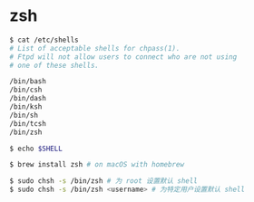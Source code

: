 # zsh

``` sh tilte="打印内置shell, macOS“
$ cat /etc/shells
# List of acceptable shells for chpass(1).
# Ftpd will not allow users to connect who are not using
# one of these shells.

/bin/bash
/bin/csh
/bin/dash
/bin/ksh
/bin/sh
/bin/tcsh
/bin/zsh
```

``` sh title="查看当前shell"
$ echo $SHELL
```

``` sh title="安装zsh“
$ brew install zsh # on macOS with homebrew
```

``` sh title="设置默认shell“
$ sudo chsh -s /bin/zsh # 为 root 设置默认 shell
$ sudo chsh -s /bin/zsh <username> # 为特定用户设置默认 shell
```

